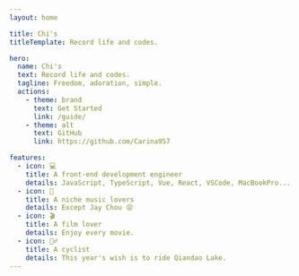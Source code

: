 ```yaml
---
layout: home

title: Chi's
titleTemplate: Record life and codes.

hero:
  name: Chi's
  text: Record life and codes.
  tagline: Freedom, adoration, simple.
  actions:
    - theme: brand
      text: Get Started
      link: /guide/
    - theme: alt
      text: GitHub
      link: https://github.com/Carina957

features:
  - icon: 💻
    title: A front-end development engineer
    details: JavaScript, TypeScript, Vue, React, VSCode, MacBookPro...
  - icon: 🎵
    title: A niche music lovers
    details: Except Jay Chou 😝
  - icon: 🎬
    title: A film lover
    details: Enjoy every movie.
  - icon: 🚴‍♂️
    title: A cyclist
    details: This year's wish is to ride Qiandao Lake.
---
```

